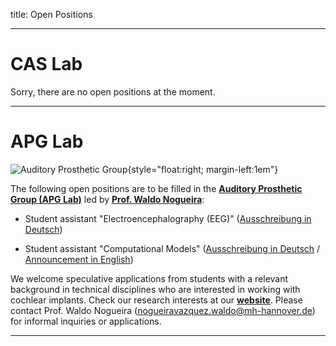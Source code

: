 title: Open Positions

<!-- status: hidden -->
<!-- hidden until someone has a job offer/ PhD / student offer to post here -->

<!-- Sorry, there are no open positions at the moment. -->

---

# CAS Lab

Sorry, there are no open positions at the moment. 

<!-- The following open positions are to be filled in the [CAS lab](https://www.vianna.de/01_workgroups/cas.html) ("Computer Assisted Surgery") -->

<!-- - Student assistant "software development" [(Aushang 23-02-InForMe in Deutsch)](01_workgroups/cas/staff/Aushang_Hiwi_23-02-InForMe.pdf). -->

<!-- - Student assistant "mechanical engineering" [(Aushang 23-02-OtoTrak in Deutsch)](01_workgroups/cas/staff/Aushang_Hiwi_23-02-OtoTrak.pdf). -->

<!-- - Student assistant "implant development" [(Aushang 23-02-TRACO in Deutsch)](01_workgroups/cas/staff/Aushang_Hiwi_23-02-TRACO.pdf). -->

<!-- [CAS Lab - Computer-Assisted Surgery: Wissenschaftliche_n Mitarbeiter_in (w/d/m)](https://mhh.hr4you.org/job/view/364/wissenschaftliche-n-mitarbeiter-in-w-d-m?page_lang=de) -->

---

# APG Lab

![Auditory Prosthetic Group](01_workgroups/nogueira/APG_Group_HNO.png){style="float:right; margin-left:1em"}

The following open positions are to be filled in the [**Auditory Prosthetic Group (APG Lab)**](https://vianna.uber.space/01_workgroups/nogueira.html) led by [**Prof. Waldo Nogueira**](https://vianna.uber.space/01_workgroups/nogueira/staff/a_nogueira.html):

- Student assistant "Electroencephalography (EEG)" ([Ausschreibung in Deutsch](01_workgroups/nogueira/staff/Ausschreibung_APG_HiWi_EEG_deutsch.pdf))

- Student assistant "Computational Models" ([Ausschreibung in Deutsch](01_workgroups/nogueira/staff/Ausschreibung_APG_HiWi_Modellierung_deutsch.pdf) / [Announcement in English](01_workgroups/nogueira/staff/Ausschreibung_APG_HiWi_Modeling_english.pdf))

We welcome speculative applications from students with a relevant background in technical disciplines who are interested in working with cochlear implants. Check our research interests at our [**website**](https://vianna.uber.space/01_workgroups/nogueira.html). Please contact Prof. Waldo Nogueira (nogueiravazquez.waldo@mh-hannover.de) for informal inquiries or applications.

---

<!-- To edit/update this page go <https://github.com/vianna-research/website/edit/master/pages/jobs.md> -->
